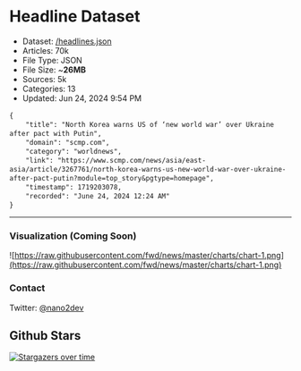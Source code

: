# Headline Dataset

- Dataset: [/headlines.json](https://raw.githubusercontent.com/fwd/news/master/headlines.json) 
- Articles: 70k
- File Type: JSON
- File Size: ~**26MB**
- Sources: 5k
- Categories: 13
- Updated: Jun 24, 2024 9:54 PM

```
{
    "title": "North Korea warns US of ‘new world war’ over Ukraine after pact with Putin",
    "domain": "scmp.com",
    "category": "worldnews",
    "link": "https://www.scmp.com/news/asia/east-asia/article/3267761/north-korea-warns-us-new-world-war-over-ukraine-after-pact-putin?module=top_story&pgtype=homepage",
    "timestamp": 1719203078,
    "recorded": "June 24, 2024 12:24 AM"
}
```

---

### Visualization (Coming Soon)

![https://raw.githubusercontent.com/fwd/news/master/charts/chart-1.png](https://raw.githubusercontent.com/fwd/news/master/charts/chart-1.png)

### Contact 

Twitter: [@nano2dev](https://twitter.com/nano2dev)

## Github Stars

[![Stargazers over time](https://starchart.cc/fwd/news.svg)](https://starchart.cc/fwd/news)
